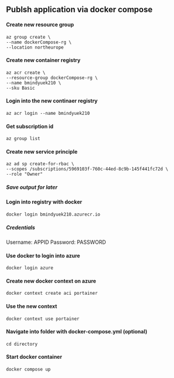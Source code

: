 ## Publsh application via docker compose
#### Create new resource group
```
az group create \
--name dockerCompose-rg \
--location northeurope
```

#### Create new container registry
```
az acr create \
--resource-group dockerCompose-rg \
--name bmindyuek210 \
--sku Basic
```

#### Login  into the new continaer registry
`az acr login --name bmindyuek210`

#### Get subscription id 
`az group list `

#### Create new service principle
```
az ad sp create-for-rbac \
--scopes /subscriptions/5969103f-760c-44ed-8c9b-145f441fc72d \
--role "Owner"
```

##### Save output for later

#### Login into registry with docker 
`docker login bmindyuek210.azurecr.io`


##### Credentials 
Username: APPID
Password: PASSWORD

#### Use docker to login into azure
`docker login azure`

#### Create new docker context on azure
`docker context create aci portainer`

#### Use the new context
`docker context use portainer`

#### Navigate into folder with docker-compose.yml (optional)
`cd directory`

#### Start docker container 
`docker compose up`